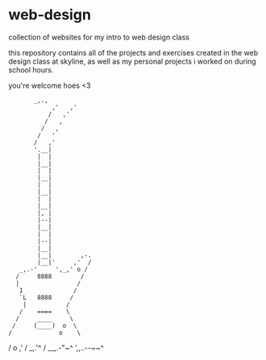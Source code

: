 # web-design
collection of websites for my intro to web design class


this repository contains all of the projects and exercises created in the web design class at skyline, as well as my personal projects i worked on during school hours.


you're welcome hoes <3

           _,.,
                ,'   ,'
               /   ,'
              /   , 
             /   ,
            /   '
           /   ,'
           '.__|
            |  |
            |__|
            |  |
            |__|
            |  |
            |__|
            |  |
            |__|
            |, |
            |--|
            |__|
            |  |
            |--|
            |__|
            |__|        ,-.
            |__|'     ,'  /
       _,.-'     ',_,' o /
      /     8888        /
      |                /
       1              /
       `L   8888     /
        |           /
       /    ====    \
      /     ____     \
     /     (____)  o  \
    /             o    \
   /             o     ,'
  /               _,.'^
 /        __,.-"~^
',,..--~~^   
